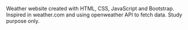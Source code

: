 Weather website created with HTML, CSS, JavaScript and Bootstrap. Inspired in weather.com and using openweather API to fetch data. Study purpose only.
